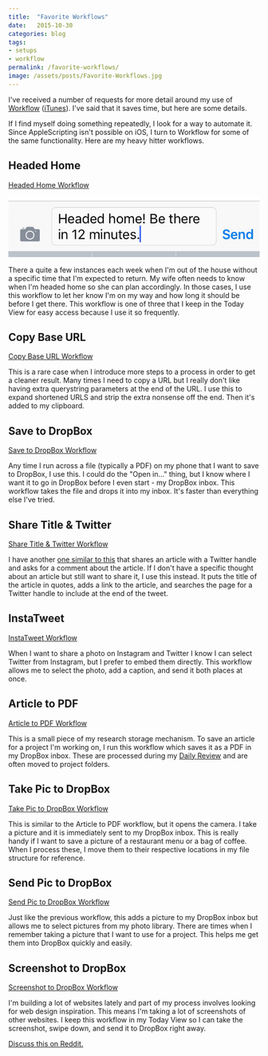 ```yaml
---
title:  "Favorite Workflows"
date:   2015-10-30
categories: blog
tags:
- setups
- workflow
permalink: /favorite-workflows/
image: /assets/posts/Favorite-Workflows.jpg
---
```


I've received a number of requests for more detail around my use of [Workflow][WorkflowApp] ([iTunes][WorkflowITunes]). I've said that it saves time, but here are some details.
<!--more-->

If I find myself doing something repeatedly, I look for a way to automate it. Since AppleScripting isn't possible on iOS, I turn to Workflow for some of the same functionality. Here are my heavy hitter workflows.

## Headed Home

[Headed Home Workflow][HeadedHomeWorkflow]

<img class="center-image post-image-small" src="/assets/posts_extra/Workflow_Headed-Home.png" />

There a quite a few instances each week when I'm out of the house without a specific time that I'm expected to return. My wife often needs to know when I'm headed home so she can plan accordingly. In those cases, I use this workflow to let her know I'm on my way and how long it should be before I get there. This workflow is one of three that I keep in the Today View for easy access because I use it so frequently.

## Copy Base URL

[Copy Base URL Workflow][CopyBaseURLWorkflow]

This is a rare case when I introduce more steps to a process in order to get a cleaner result. Many times I need to copy a URL but I really don't like having extra querystring parameters at the end of the URL. I use this to expand shortened URLS and strip the extra nonsense off the end. Then it's added to my clipboard.

## Save to DropBox

[Save to DropBox Workflow][SaveToDropBoxWorkflow]

Any time I run across a file (typically a PDF) on my phone that I want to save to DropBox, I use this. I could do the "Open in..." thing, but I know where I want it to go in DropBox before I even start - my DropBox inbox. This workflow takes the file and drops it into my inbox. It's faster than everything else I've tried.

## Share Title & Twitter

[Share Title & Twitter Workflow][ShareTitleTwitterWorkflow]

I have another [one similar to this][ShareWithTwitterArticle] that shares an article with a Twitter handle and asks for a comment about the article. If I don't have a specific thought about an article but still want to share it, I use this instead. It puts the title of the article in quotes, adds a link to the article, and searches the page for a Twitter handle to include at the end of the tweet.

## InstaTweet

[InstaTweet Workflow][InstaTweetWorkflow]

When I want to share a photo on Instagram and Twitter I know I can select Twitter from Instagram, but I prefer to embed them directly. This workflow allows me to select the photo, add a caption, and send it both places at once.

## Article to PDF

[Article to PDF Workflow][ArticleToPDFWorkflow]

This is a small piece of my research storage mechanism. To save an article  for a project I'm working on, I run this workflow which saves it as a PDF in my DropBox inbox. These are processed during my [Daily Review][DailyReviewArticle] and are often moved to project folders.

## Take Pic to DropBox

[Take Pic to DropBox Workflow][TakePicToDropBoxWorkflow]

This is similar to the Article to PDF workflow, but it opens the camera. I take a picture and it is immediately sent to my DropBox inbox. This is really handy if I want to save a picture of a restaurant menu or a bag of coffee. When I process these, I move them to their respective locations in my file structure for reference.

## Send Pic to DropBox

[Send Pic to DropBox Workflow][SendPicToDropBoxWorkflow]

Just like the previous workflow, this adds a picture to my DropBox inbox but allows me to select pictures from my photo library. There are times when I remember taking a picture that I want to use for a project. This helps me get them into DropBox quickly and easily. 

## Screenshot to DropBox

[Screenshot to DropBox Workflow][ScreenshotToDropBoxWorkflow]

I'm building a lot of websites lately and part of my process involves looking for web design inspiration. This means I'm taking a lot of screenshots of other websites. I keep this workflow in my Today View so I can take the screenshot, swipe down, and send it to DropBox right away.

[Discuss this on Reddit.](https://www.reddit.com/r/joebuhlig/comments/3qtrfi/favorite_workflows/)

[HeadedHomeWorkflow]: https://workflow.is/workflows/efa5488ee8e44687ad75e628a5ba1b1d
[ArticleToPDFWorkflow]: https://workflow.is/workflows/2ec2ca89dbad4c4db754788f6fccae9d
[WorkflowITunes]: https://geo.itunes.apple.com/us/app/workflow-powerful-automation/id915249334?mt=8&at=1l3vnyQ
[ShareTitleTwitterWorkflow]: https://workflow.is/workflows/44904f69761047ae8fb3d8a741ff08d6
[CopyBaseURLWorkflow]: https://workflow.is/workflows/1de51ad711624c1daace1159e2abab4e
[SaveToDropBoxWorkflow]: https://workflow.is/workflows/db653ceda86942328b802cce58f6b6ed
[ScreenshotToDropBoxWorkflow]: https://workflow.is/workflows/43d066eb6d194620b1ed4f9134d96810
[WorkflowApp]: https://workflow.is/
[TakePicToDropBoxWorkflow]: https://workflow.is/workflows/c348878f30b24163afc1d4cbdce15b87
[SendPicToDropBoxWorkflow]: https://workflow.is/workflows/ec13b1062c5d47a1813a348ed659c27c
[InstaTweetWorkflow]: https://workflow.is/workflows/7702a22e5dfe426da5a60f59d519ba10
[DailyReviewArticle]: http://joebuhlig.com/gaining-perspective-daily-review/
[ShareWithTwitterArticle]: http://joebuhlig.com/workflow-to-share-articles-with-twitter-handle/

